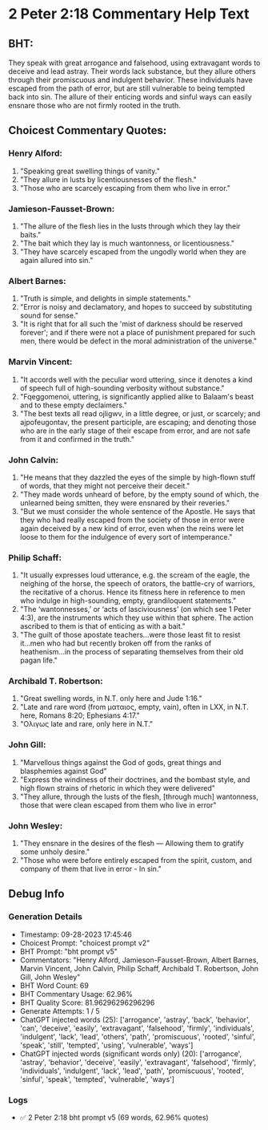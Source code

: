 # 2 Peter 2:18 Commentary Help Text

## BHT:
They speak with great arrogance and falsehood, using extravagant words to deceive and lead astray. Their words lack substance, but they allure others through their promiscuous and indulgent behavior. These individuals have escaped from the path of error, but are still vulnerable to being tempted back into sin. The allure of their enticing words and sinful ways can easily ensnare those who are not firmly rooted in the truth.

## Choicest Commentary Quotes:
### Henry Alford:
1. "Speaking great swelling things of vanity." 
2. "They allure in lusts by licentiousnesses of the flesh." 
3. "Those who are scarcely escaping from them who live in error."

### Jamieson-Fausset-Brown:
1. "The allure of the flesh lies in the lusts through which they lay their baits." 
2. "The bait which they lay is much wantonness, or licentiousness." 
3. "They have scarcely escaped from the ungodly world when they are again allured into sin."

### Albert Barnes:
1. "Truth is simple, and delights in simple statements."
2. "Error is noisy and declamatory, and hopes to succeed by substituting sound for sense."
3. "It is right that for all such the 'mist of darkness should be reserved forever'; and if there were not a place of punishment prepared for such men, there would be defect in the moral administration of the universe."

### Marvin Vincent:
1. "It accords well with the peculiar word uttering, since it denotes a kind of speech full of high-sounding verbosity without substance." 
2. "Fqeggomenoi, uttering, is significantly applied alike to Balaam's beast and to these empty declaimers." 
3. "The best texts all read ojligwv, in a little degree, or just, or scarcely; and ajpofeugontav, the present participle, are escaping; and denoting those who are in the early stage of their escape from error, and are not safe from it and confirmed in the truth."

### John Calvin:
1. "He means that they dazzled the eyes of the simple by high-flown stuff of words, that they might not perceive their deceit."
2. "They made words unheard of before, by the empty sound of which, the unlearned being smitten, they were ensnared by their reveries."
3. "But we must consider the whole sentence of the Apostle. He says that they who had really escaped from the society of those in error were again deceived by a new kind of error, even when the reins were let loose to them for the indulgence of every sort of intemperance."

### Philip Schaff:
1. "It usually expresses loud utterance, e.g. the scream of the eagle, the neighing of the horse, the speech of orators, the battle-cry of warriors, the recitative of a chorus. Hence its fitness here in reference to men who indulge in high-sounding, empty, grandiloquent statements."
2. "The ‘wantonnesses,’ or ‘acts of lasciviousness’ (on which see 1 Peter 4:3), are the instruments which they use within that sphere. The action ascribed to them is that of enticing as with a bait."
3. "The guilt of those apostate teachers...were those least fit to resist it...men who had but recently broken off from the ranks of heathenism...in the process of separating themselves from their old pagan life."

### Archibald T. Robertson:
1. "Great swelling words, in N.T. only here and Jude 1:16." 
2. "Late and rare word (from ματαιος, empty, vain), often in LXX, in N.T. here, Romans 8:20; Ephesians 4:17." 
3. "Ολιγως late and rare, only here in N.T."

### John Gill:
1. "Marvellous things against the God of gods, great things and blasphemies against God"
2. "Express the windiness of their doctrines, and the bombast style, and high flown strains of rhetoric in which they were delivered"
3. "They allure, through the lusts of the flesh, [through much] wantonness, those that were clean escaped from them who live in error"

### John Wesley:
1. "They ensnare in the desires of the flesh — Allowing them to gratify some unholy desire."
2. "Those who were before entirely escaped from the spirit, custom, and company of them that live in error - In sin."


## Debug Info
### Generation Details
- Timestamp: 09-28-2023 17:45:46
- Choicest Prompt: "choicest prompt v2"
- BHT Prompt: "bht prompt v5"
- Commentators: "Henry Alford, Jamieson-Fausset-Brown, Albert Barnes, Marvin Vincent, John Calvin, Philip Schaff, Archibald T. Robertson, John Gill, John Wesley"
- BHT Word Count: 69
- BHT Commentary Usage: 62.96%
- BHT Quality Score: 81.96296296296296
- Generate Attempts: 1 / 5
- ChatGPT injected words (25):
	['arrogance', 'astray', 'back', 'behavior', 'can', 'deceive', 'easily', 'extravagant', 'falsehood', 'firmly', 'individuals', 'indulgent', 'lack', 'lead', 'others', 'path', 'promiscuous', 'rooted', 'sinful', 'speak', 'still', 'tempted', 'using', 'vulnerable', 'ways']
- ChatGPT injected words (significant words only) (20):
	['arrogance', 'astray', 'behavior', 'deceive', 'easily', 'extravagant', 'falsehood', 'firmly', 'individuals', 'indulgent', 'lack', 'lead', 'path', 'promiscuous', 'rooted', 'sinful', 'speak', 'tempted', 'vulnerable', 'ways']

### Logs
- ✅ 2 Peter 2:18 bht prompt v5 (69 words, 62.96% quotes)